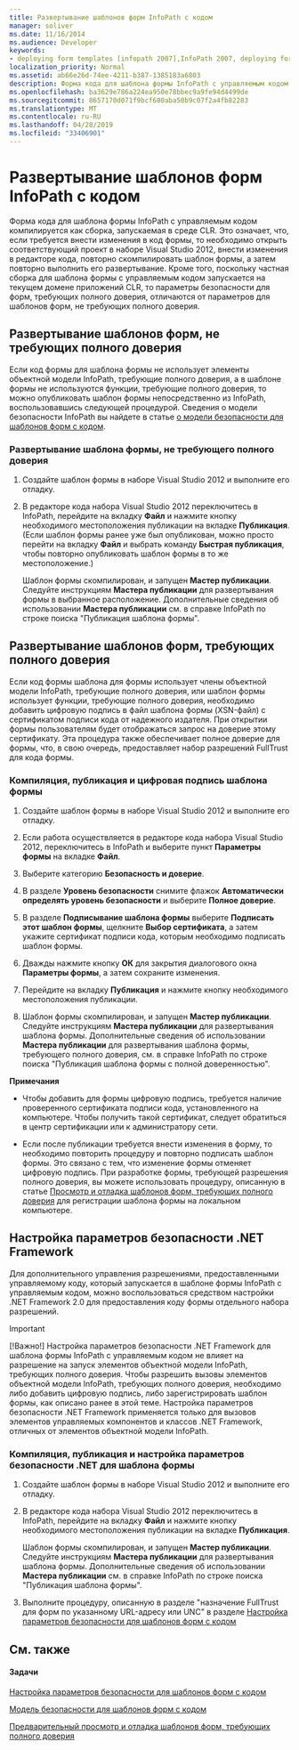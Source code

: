 ```yaml
---
title: Развертывание шаблонов форм InfoPath с кодом
manager: soliver
ms.date: 11/16/2014
ms.audience: Developer
keywords:
- deploying form templates [infopath 2007],InfoPath 2007, deploying form templates,form templates [InfoPath 2007], deploying,.NET Framework security settings [InfoPath 2007],deployment [InfoPath 2007], form templates
localization_priority: Normal
ms.assetid: ab66e26d-74ee-4211-b387-1385183a6803
description: Форма кода для шаблона формы InfoPath с управляемым кодом компилируется как сборка, запускаемая в среде CLR. Это означает, что, если требуется внести изменения в код формы, то необходимо открыть соответствующий проект в наборе Visual Studio 2012, внести изменения в редакторе кода, повторно скомпилировать шаблон формы, а затем повторно выполнить его развертывание. Кроме того, поскольку частная сборка для шаблона формы с управляемым кодом запускается на текущем домене приложений CLR, то параметры безопасности для форм, требующих полного доверия, отличаются от параметров для шаблонов форм, не требующих полного доверия.
ms.openlocfilehash: ba3629e786a224ea950e78bbec9a9fe94d4499de
ms.sourcegitcommit: 8657170d071f9bcf680aba50b9c07f2a4fb82283
ms.translationtype: MT
ms.contentlocale: ru-RU
ms.lasthandoff: 04/28/2019
ms.locfileid: "33406901"
---
```

# <a name="deploy-infopath-form-templates-with-code"></a>Развертывание шаблонов форм InfoPath с кодом

Форма кода для шаблона формы InfoPath с управляемым кодом компилируется как сборка, запускаемая в среде CLR. Это означает, что, если требуется внести изменения в код формы, то необходимо открыть соответствующий проект в наборе Visual Studio 2012, внести изменения в редакторе кода, повторно скомпилировать шаблон формы, а затем повторно выполнить его развертывание. Кроме того, поскольку частная сборка для шаблона формы с управляемым кодом запускается на текущем домене приложений CLR, то параметры безопасности для форм, требующих полного доверия, отличаются от параметров для шаблонов форм, не требующих полного доверия.
  
## <a name="deploying-form-templates-that-do-not-require-full-trust"></a>Развертывание шаблонов форм, не требующих полного доверия

Если код формы для шаблона формы не использует элементы объектной модели InfoPath, требующие полного доверия, а в шаблоне формы не используются функции, требующие полного доверия, то можно опубликовать шаблон формы непосредственно из InfoPath, воспользовавшись следующей процедурой. Сведения о модели безопасности InfoPath вы найдете в статье [о модели безопасности для шаблонов форм с кодом](about-the-security-model-for-form-templates-with-code.md).
  
### <a name="deploy-a-form-template-that-does-not-require-full-trust"></a>Развертывание шаблона формы, не требующего полного доверия

1. Создайте шаблон формы в наборе Visual Studio 2012 и выполните его отладку.
    
2. В редакторе кода набора Visual Studio 2012 переключитесь в InfoPath, перейдите на вкладку **Файл** и нажмите кнопку необходимого местоположения публикации на вкладке **Публикация**. (Если шаблон формы ранее уже был опубликован, можно просто перейти на вкладку **Файл** и выбрать команду **Быстрая публикация**, чтобы повторно опубликовать шаблон формы в то же местоположение.) 
    
    Шаблон формы скомпилирован, и запущен **Мастер публикации**. Следуйте инструкциям **Мастера публикации** для развертывания формы в выбранное расположение. Дополнительные сведения об использовании **Мастера публикации** см. в справке InfoPath по строке поиска "Публикация шаблона формы".
    
## <a name="deploying-form-templates-that-require-full-trust"></a>Развертывание шаблонов форм, требующих полного доверия

Если код формы шаблона для формы использует члены объектной модели InfoPath, требующие полного доверия, или шаблон формы использует функции, требующие полного доверия, необходимо добавить цифровую подпись в файл шаблона формы (XSN-файл) с сертификатом подписи кода от надежного издателя. При открытии формы пользователям будет отображаться запрос на доверие этому сертификату. Эта процедура также обеспечивает полное доверие для формы, что, в свою очередь, предоставляет набор разрешений FullTrust для кода формы.
  
### <a name="compile-publish-and-digitally-sign-a-form-template"></a>Компиляция, публикация и цифровая подпись шаблона формы

1. Создайте шаблон формы в наборе Visual Studio 2012 и выполните его отладку.
    
2. Если работа осуществляется в редакторе кода набора Visual Studio 2012, переключитесь в InfoPath и выберите пункт **Параметры формы** на вкладке **Файл**.
    
3. Выберите категорию **Безопасность и доверие**. 
    
4. В разделе **Уровень безопасности** снимите флажок **Автоматически определять уровень безопасности** и выберите **Полное доверие**.
    
5. В разделе **Подписывание шаблона формы** выберите **Подписать этот шаблон формы**, щелкните **Выбор сертификата**, а затем укажите сертификат подписи кода, которым необходимо подписать шаблон формы.
    
6. Дважды нажмите кнопку **ОК** для закрытия диалогового окна **Параметры формы**, а затем сохраните изменения. 
    
7. Перейдите на вкладку **Публикация** и нажмите кнопку необходимого местоположения публикации. 
    
8. Шаблон формы скомпилирован, и запущен **Мастер публикации**. Следуйте инструкциям **Мастера публикации** для развертывания шаблона формы. Дополнительные сведения об использовании **Мастера публикации** для развертывания шаблона формы, требующего полного доверия, см. в справке InfoPath по строке поиска "Публикация шаблона формы с полной доверенностью". 
    
 **Примечания**
- Чтобы добавить для формы цифровую подпись, требуется наличие проверенного сертификата подписи кода, установленного на компьютере. Чтобы получить такой сертификат, следует обратиться в центр сертификации или к администратору сети.
    
- Если после публикации требуется внести изменения в форму, то необходимо повторить процедуру и повторно подписать шаблон формы. Это связано с тем, что изменение формы отменяет цифровую подпись. При разработке формы, требующей разрешения полного доверия, вы можете использовать процедуру, описанную в статье [Просмотр и отладка шаблонов форм, требующих полного доверия](how-to-preview-and-debug-form-templates-that-require-full-trust.md) для регистрации шаблона формы на локальном компьютере. 
    
## <a name="configuring-net-framework-security-settings"></a>Настройка параметров безопасности .NET Framework

Для дополнительного управления разрешениями, предоставленными управляемому коду, который запускается в шаблоне формы InfoPath с управляемым кодом, можно воспользоваться средством настройки .NET Framework 2.0 для предоставления коду формы отдельного набора разрешений.
  
> [!IMPORTANT]
> [!Важно!] Настройка параметров безопасности .NET Framework для шаблона формы InfoPath с управляемым кодом не влияет на разрешение на запуск элементов объектной модели InfoPath, требующих полного доверия. Чтобы разрешить вызовы элементов объектной модели InfoPath, требующих полного доверия, необходимо либо добавить цифровую подпись, либо зарегистрировать шаблон формы, как описано ранее в этой теме. Настройка параметров безопасности .NET Framework применяется только для вызовов элементов управляемых компонентов и классов .NET Framework, отличных от элементов объектной модели InfoPath. 
  
### <a name="compile-publish-and-configure-net-security-settings-for-a-form-template"></a>Компиляция, публикация и настройка параметров безопасности .NET для шаблона формы

1. Создайте шаблон формы в наборе Visual Studio 2012 и выполните его отладку.
    
2. В редакторе кода набора Visual Studio 2012 переключитесь в InfoPath, перейдите на вкладку **Файл** и нажмите кнопку необходимого местоположения публикации на вкладке **Публикация**.
    
    Шаблон формы скомпилирован, и запущен **Мастер публикации**. Следуйте инструкциям **Мастера публикации** для развертывания шаблона формы. Дополнительные сведения об использовании **Мастера публикации** см. в справке InfoPath по строке поиска "Публикация шаблона формы".
    
3. Выполните процедуру, описанную в разделе "назначение FullTrust для форм по указанному URL-адресу или UNC" в разделе [Настройка параметров безопасности для шаблонов форм с кодом](how-to-configure-security-settings-for-form-templates-with-code.md)
    
## <a name="see-also"></a>См. также

#### <a name="tasks"></a>Задачи

[Настройка параметров безопасности для шаблонов форм с кодом](how-to-configure-security-settings-for-form-templates-with-code.md)


[Модель безопасности для шаблонов форм с кодом](about-the-security-model-for-form-templates-with-code.md)
  
[Предварительный просмотр и отладка шаблонов форм, требующих полного доверия](how-to-preview-and-debug-form-templates-that-require-full-trust.md)

